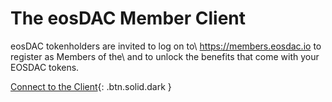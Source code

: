 The eos**DAC Member Client**
============================

eosDAC tokenholders are invited to log on to\\
<https://members.eosdac.io> to register as Members of the\\
and to unlock the benefits that come with your EOSDAC tokens.

[Connect to the Client](https://members.eosdac.io){: .btn.solid.dark }
